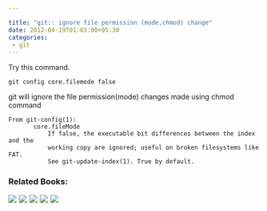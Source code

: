 ```yaml
---

title: "git:: ignore file permission (mode,chmod) change"
date: 2012-04-19T01:03:00+05:30
categories:
 - git
---
```


Try this command.

```
git config core.filemode false
```

git will ignore the file permission(mode) changes made using chmod command 

```
From git-config(1):
       core.fileMode
           If false, the executable bit differences between the index and the
           working copy are ignored; useful on broken filesystems like FAT.
           See git-update-index(1). True by default.
```
  

<div class="my-amazon-links"><h3>Related Books:</h3><a href="http://www.amazon.com/gp/product/1430218339/ref=as_li_ss_il?ie=UTF8&camp=1789&creative=390957&creativeASIN=1430218339&linkCode=as2&tag=thelaccur-20"><img border="0" src="http://ws.assoc-amazon.com/widgets/q?_encoding=UTF8&ASIN=1430218339&Format=_SL160_&ID=AsinImage&MarketPlace=US&ServiceVersion=20070822&WS=1&tag=thelaccur-20" ></a><img src="http://www.assoc-amazon.com/e/ir?t=thelaccur-20&l=as2&o=1&a=1430218339" width="1" height="1" border="0" alt="" style="border:none !important; margin:0px !important;" /> <a href="http://www.amazon.com/gp/product/0596520123/ref=as_li_ss_il?ie=UTF8&camp=1789&creative=390957&creativeASIN=0596520123&linkCode=as2&tag=thelaccur-20"><img border="0" src="http://ws.assoc-amazon.com/widgets/q?_encoding=UTF8&ASIN=0596520123&Format=_SL160_&ID=AsinImage&MarketPlace=US&ServiceVersion=20070822&WS=1&tag=thelaccur-20" ></a><img src="http://www.assoc-amazon.com/e/ir?t=thelaccur-20&l=as2&o=1&a=0596520123" width="1" height="1" border="0" alt="" style="border:none !important; margin:0px !important;" />  <a href="http://www.amazon.com/gp/product/1934356158/ref=as_li_ss_il?ie=UTF8&camp=1789&creative=390957&creativeASIN=1934356158&linkCode=as2&tag=thelaccur-20"><img border="0" src="http://ws.assoc-amazon.com/widgets/q?_encoding=UTF8&ASIN=1934356158&Format=_SL160_&ID=AsinImage&MarketPlace=US&ServiceVersion=20070822&WS=1&tag=thelaccur-20" ></a><img src="http://www.assoc-amazon.com/e/ir?t=thelaccur-20&l=as2&o=1&a=1934356158" width="1" height="1" border="0" alt="" style="border:none !important; margin:0px !important;" />  <a href="http://www.amazon.com/gp/product/B0067QNR56/ref=as_li_ss_il?ie=UTF8&camp=1789&creative=390957&creativeASIN=B0067QNR56&linkCode=as2&tag=thelaccur-20"><img border="0" src="http://ws.assoc-amazon.com/widgets/q?_encoding=UTF8&ASIN=B0067QNR56&Format=_SL160_&ID=AsinImage&MarketPlace=US&ServiceVersion=20070822&WS=1&tag=thelaccur-20" ></a><img src="http://www.assoc-amazon.com/e/ir?t=thelaccur-20&l=as2&o=1&a=B0067QNR56" width="1" height="1" border="0" alt="" style="border:none !important; margin:0px !important;" />  <a href="http://www.amazon.com/gp/product/B0071Q26O4/ref=as_li_ss_il?ie=UTF8&camp=1789&creative=390957&creativeASIN=B0071Q26O4&linkCode=as2&tag=thelaccur-20"><img border="0" src="http://ws.assoc-amazon.com/widgets/q?_encoding=UTF8&ASIN=B0071Q26O4&Format=_SL160_&ID=AsinImage&MarketPlace=US&ServiceVersion=20070822&WS=1&tag=thelaccur-20" ></a><img src="http://www.assoc-amazon.com/e/ir?t=thelaccur-20&l=as2&o=1&a=B0071Q26O4" width="1" height="1" border="0" alt="" style="border:none !important; margin:0px !important;" />    
